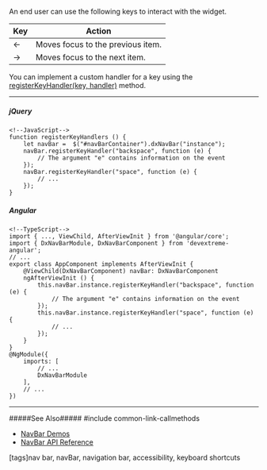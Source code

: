 An end user can use the following keys to interact with the widget.

<div class="simple-table">
  <table>
    <thead>
    <tr>
      <th>Key</th>
      <th>Action</th>
    </tr>
    </thead>
    <tbody>
    <tr>
      <td>&larr;</td>
      <td>Moves focus to the previous item.</td>
   </tr>
    <tr>
      <td>&rarr;</td>
      <td> Moves focus to the next item.</td>
    </tr>
    </tbody>
  </table>
</div>

You can implement a custom handler for a key using the [registerKeyHandler(key, handler)](/api-reference/10%20UI%20Widgets/Widget/3%20Methods/registerKeyHandler(key_handler).md '/Documentation/ApiReference/UI_Widgets/dxNavBar/Methods/#registerKeyHandlerkey_handler') method.

---
##### jQuery

    <!--JavaScript-->
    function registerKeyHandlers () {
        let navBar =  $("#navBarContainer").dxNavBar("instance");
        navBar.registerKeyHandler("backspace", function (e) {
            // The argument "e" contains information on the event
        });
        navBar.registerKeyHandler("space", function (e) {
            // ...
        });
    }
    

##### Angular

    <!--TypeScript-->
    import { ..., ViewChild, AfterViewInit } from '@angular/core';
    import { DxNavBarModule, DxNavBarComponent } from 'devextreme-angular';
    // ...
    export class AppComponent implements AfterViewInit {
        @ViewChild(DxNavBarComponent) navBar: DxNavBarComponent
        ngAfterViewInit () {
            this.navBar.instance.registerKeyHandler("backspace", function (e) {
                // The argument "e" contains information on the event
            });
            this.navBar.instance.registerKeyHandler("space", function (e) {
                // ...
            });
        }
    }
    @NgModule({
        imports: [
            // ...
            DxNavBarModule
        ],
        // ...
    })

---

#####See Also#####
#include common-link-callmethods
- [NavBar Demos](https://js.devexpress.com/Demos/WidgetsGallery/#demo/navigation-navbar-overview/ios7)
- [NavBar API Reference](/api-reference/10%20UI%20Widgets/dxNavBar '/Documentation/ApiReference/UI_Widgets/dxNavBar/')

[tags]nav bar, navBar, navigation bar, accessibility, keyboard shortcuts